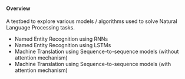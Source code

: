 #### Overview
A testbed to explore various models / algorithms used to solve Natural Language Processing tasks.

* Named Entity Recognition using RNNs
* Named Entity Recognition using LSTMs
* Machine Translation using Sequence-to-sequence models (without attention mechanism)
* Machine Translation using Sequence-to-sequence models (with attention mechanism)
